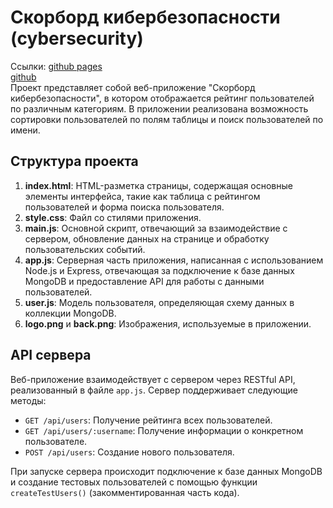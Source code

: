 # Скорборд кибербезопасности (cybersecurity)
Ссылки:
[github pages](https://dimkassin.github.io/cybersecurity)  
[github](https://github.com/dimkassin/cybersecurity)  
Проект представляет собой веб-приложение "Скорборд кибербезопасности", в котором отображается рейтинг пользователей по различным категориям. В приложении реализована возможность сортировки пользователей по полям таблицы и поиск пользователей по имени.

## Структура проекта

1. **index.html**: HTML-разметка страницы, содержащая основные элементы интерфейса, такие как таблица с рейтингом пользователей и форма поиска пользователя.
2. **style.css**: Файл со стилями приложения.
3. **main.js**: Основной скрипт, отвечающий за взаимодействие с сервером, обновление данных на странице и обработку пользовательских событий.
4. **app.js**: Серверная часть приложения, написанная с использованием Node.js и Express, отвечающая за подключение к базе данных MongoDB и предоставление API для работы с данными пользователей.
5. **user.js**: Модель пользователя, определяющая схему данных в коллекции MongoDB.
6. **logo.png** и **back.png**: Изображения, используемые в приложении.

## API сервера

Веб-приложение взаимодействует с сервером через RESTful API, реализованный в файле `app.js`. Сервер поддерживает следующие методы:

- `GET /api/users`: Получение рейтинга всех пользователей.
- `GET /api/users/:username`: Получение информации о конкретном пользователе.
- `POST /api/users`: Создание нового пользователя.

При запуске сервера происходит подключение к базе данных MongoDB и создание тестовых пользователей с помощью функции `createTestUsers()` (закомментированная часть кода).
